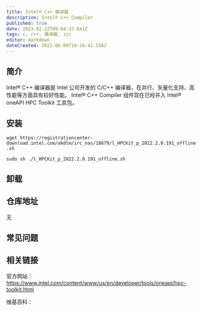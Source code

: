 ```yaml
---
title: Intel® C++ 编译器
description: Intel® C++ Compiler 
published: true
date: 2023-02-22T09:04:37.641Z
tags: c, c++, 编译器, icc
editor: markdown
dateCreated: 2022-06-09T16:16:42.558Z
---
```


## 简介

Intel® C++ 编译器是 Intel 公司开发的 C/C++ 编译器，在并行、矢量化支持、高性能等方面具有较好性能。
Intel® C++ Compiler 组件现在已经并入 Intel® oneAPI HPC Toolkit 工具包。
## 安装

`wget https://registrationcenter-download.intel.com/akdlm/irc_nas/18679/l_HPCKit_p_2022.2.0.191_offline.sh`

`sudo sh ./l_HPCKit_p_2022.2.0.191_offline.sh`

## 卸载



## 仓库地址

无

## 常见问题

## 相关链接
官方网站：https://www.intel.com/content/www/us/en/developer/tools/oneapi/hpc-toolkit.html

维基百科：